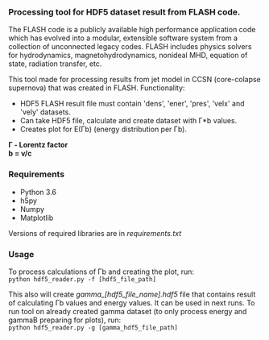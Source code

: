 ### Processing tool for HDF5 dataset result from FLASH code.

The FLASH code is a publicly available high performance application code which has evolved into a modular, 
extensible software system from a collection of unconnected legacy codes.
FLASH includes physics solvers for hydrodynamics, magnetohydrodynamics, nonideal MHD, equation of state, 
radiation transfer, etc.

This tool made for processing results from jet model in CCSN (core-colapse supernova) that was created in FLASH.
Functionality: 
* HDF5 FLASH result file must contain 'dens', 'ener', 'pres', 'velx' and 'vely' datasets. 
* Can take HDF5 file, calculate and create dataset with Г*b values.
* Creates plot for E(Гb) (energy distribution per Гb).

**Г - Lorentz factor**  
**b = v/c**

### Requirements
* Python 3.6
* h5py
* Numpy
* Matplotlib

Versions of required libraries are in *requirements.txt*

### Usage

To process calculations of Гb and creating the plot, run:  
`python hdf5_reader.py -f [hdf5_file_path]`

This also will create *gamma_[hdf5_file_name].hdf5* file that contains result of calculating Гb values 
and energy values. 
It can be used in next runs. To run tool on already created gamma dataset (to only process energy and 
gammaB preparing for plots), run:  
`python hdf5_reader.py -g [gamma_hdf5_file_path]`
